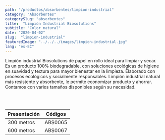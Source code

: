 ```yaml
---
path: "/productos/absorbentes/limpion-industrial"
category: "Absorbentes"
categorySlug: "absorbentes"
title:  "Limpión Industrial Biosolutions"
subtitle: "Color natural"
date: "2020-04-02"
slug:  "limpion-industrial"
featuredImage: "../../../images/limpion-industrial.jpg"
lang: "es-EC"
---
```

Limpión industrial Biosolutions de papel en rollo ideal para limpiar y secar. Es un producto 100% biodegradable, con soluciones ecológicas de higiene en suavidad y textura para mayor bienestar en la limpieza. Elaborado con procesos ecológicos y socialmente responsables. Limpión industrial natural más resistente y absorbente, le permite economizar producto y ahorrar. Contamos con varios tamaños disponibles según su necesidad.


<br> <br>
<table class="min-w-full md:min-w-0 divide-y-0 divide-gray-200">
          <thead class=" bg-white">
            <tr>
              <th scope="col" class="px-6 text-center text-xs font-medium text-primary-lighter uppercase tracking-wider">
                Presentación
              </th>
              <th scope="col" class="px-6 py-3 text-center text-xs font-medium text-primary-lighter uppercase tracking-wider">
                Códigos
              </th>
            </tr>
          </thead>
          <tbody>
            <tr class="bg-gray-400">
              <td class="px-6 py-4 whitespace-nowrap text-sm text-gray-700 text-center">
              300 metros
              </td>
              <td class="px-6 py-4 whitespace-nowrap text-sm text-gray-700 text-center">
              ABS0065
              </td>
            </tr>
            <tr class="bg-gray-200">
              <td class="px-6 py-4 whitespace-nowrap text-sm text-gray-700 text-center">
              600 metros
              </td>
              <td class="px-6 py-4 whitespace-nowrap text-sm text-gray-700 text-center">
              ABS0067
              </td>
            </tr>
          </tbody>
        </table>
